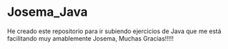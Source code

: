 # Josema_Java

He creado este repositorio para ir subiendo ejercicios de Java que me está facilitando muy amablemente Josema, Muchas Gracias!!!!!

